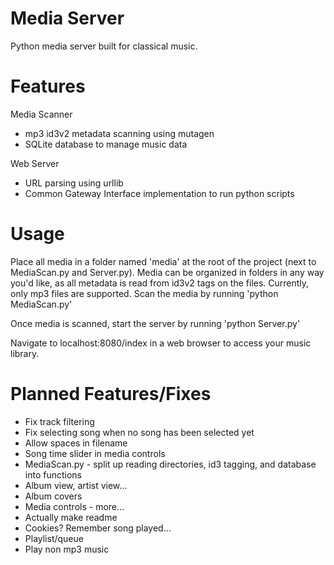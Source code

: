 # Media Server

Python media server built for classical music.

# Features

Media Scanner
- mp3 id3v2 metadata scanning using mutagen
- SQLite database to manage music data

Web Server
- URL parsing using urllib
- Common Gateway Interface implementation to run python scripts


# Usage

Place all media in a folder named 'media' at the root of the project (next to MediaScan.py and Server.py). Media can be organized in folders in any way you'd like, as all metadata is read from id3v2 tags on the files. Currently, only mp3 files are supported. Scan the media by running 'python MediaScan.py'<br>

Once media is scanned, start the server by running 'python Server.py'<br>

Navigate to localhost:8080/index in a web browser to access your music library.

# Planned Features/Fixes

- Fix track filtering<br>
- Fix selecting song when no song has been selected yet<br>
- Allow spaces in filename<br>
- Song time slider in media controls<br>
- MediaScan.py - split up reading directories, id3 tagging, and database into functions<br>
- Album view, artist view...<br>
- Album covers<br>
- Media controls - more...<br>
- Actually make readme<br>
- Cookies? Remember song played...<br>
- Playlist/queue<br>
- Play non mp3 music<br>